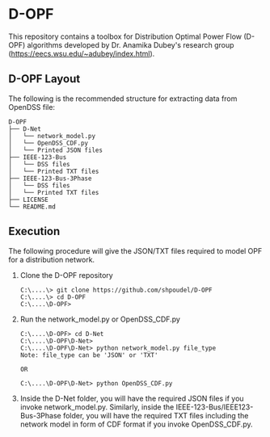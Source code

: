 # D-OPF
This repository contains a toolbox for Distribution Optimal Power Flow (D-OPF) algorithms developed by Dr. Anamika Dubey's research group (https://eecs.wsu.edu/~adubey/index.html).

## D-OPF Layout

The following is the recommended structure for extracting data from OpenDSS file:

```console
D-OPF
├── D-Net
│   └── network_model.py
│   └── OpenDSS_CDF.py
│   └── Printed JSON files
├── IEEE-123-Bus
│   └── DSS files
│   └── Printed TXT files
├── IEEE-123-Bus-3Phase
│   └── DSS files
│   └── Printed TXT files
├── LICENSE
└── README.md
```

## Execution

The following procedure will give the JSON/TXT files required to model OPF for a distribution network.

1. Clone the D-OPF repository
    ```console
    C:\....\> git clone https://github.com/shpoudel/D-OPF
    C:\....\> cd D-OPF
    C:\....\D-OPF>
    ```
1. Run the network_model.py or OpenDSS_CDF.py
    ```console
    C:\....\D-OPF> cd D-Net
    C:\....\D-OPF\D-Net>
    C:\....\D-OPF\D-Net> python network_model.py file_type
    Note: file_type can be 'JSON' or 'TXT'
    
    OR 
    
    C:\....\D-OPF\D-Net> python OpenDSS_CDF.py
    
    ```
1. Inside the D-Net folder, you will have the required JSON files if you invoke network_model.py. Similarly, inside the IEEE-123-Bus/IEEE123-Bus-3Phase folder, you will have the required TXT files including the network model in form of CDF format if you invoke OpenDSS_CDF.py.
